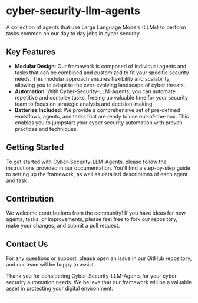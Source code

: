 # cyber-security-llm-agents
A collection of agents that use Large Language Models (LLMs) to perform tasks common on our day to day jobs in cyber security.

## Key Features

- **Modular Design**: Our framework is composed of individual agents and tasks that can be combined and customized to fit your specific security needs. This modular approach ensures flexibility and scalability, allowing you to adapt to the ever-evolving landscape of cyber threats.
- **Automation**: With Cyber-Security-LLM-Agents, you can automate repetitive and complex tasks, freeing up valuable time for your security team to focus on strategic analysis and decision-making.
- **Batteries Included**: We provide a comprehensive set of pre-defined workflows, agents, and tasks that are ready to use out-of-the-box. This enables you to jumpstart your cyber security automation with proven practices and techniques.


## Getting Started

To get started with Cyber-Security-LLM-Agents, please follow the instructions provided in our documentation. You'll find a step-by-step guide to setting up the framework, as well as detailed descriptions of each agent and task.

## Contribution

We welcome contributions from the community! If you have ideas for new agents, tasks, or improvements, please feel free to fork our repository, make your changes, and submit a pull request.

## Contact Us

For any questions or support, please open an issue in our GitHub repository, and our team will be happy to assist.

Thank you for considering Cyber-Security-LLM-Agents for your cyber security automation needs. We believe that our framework will be a valuable asset in protecting your digital environment.

---